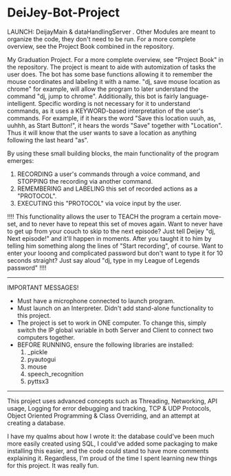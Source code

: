# DeiJey-Bot-Project
LAUNCH: DeijayMain & dataHandlingServer . Other Modules are meant to organize the code, they don't need to be run.
For a more complete overview, see the Project Book combined in the repository.

My Graduation Project.
For a more complete overview, see "Project Book" in the repository.
The project is meant to aide with automization of tasks the user does. 
The bot has some base functions allowing it to remember the mouse coordinates and labeling it with a name. "dj, save mouse location as chrome" for example, will allow the program to later understand the command "dj, jump to chrome".
Additionally, this bot is fairly language-intelligent. Specific wording is not necessary for it to understand commands, as it uses a KEYWORD-based interpretation of the user's commands.
For example, if it hears the word "Save this location uuuh, as, uuhhh, as Start Button!", it hears the words "Save" together with "Location". Thus it will know that the user wants to save a location as anything following the last heard "as".

By using these small building blocks, the main functionality of the program emerges:
1. RECORDING a user's commands through a voice command, and STOPPING the recording via another command.
2. REMEMBERING and LABELING this set of recorded actions as a "PROTOCOL".
3. EXECUTING this "PROTOCOL" via voice input by the user.

!!!!
This functionality allows the user to TEACH the program a certain move-set, and to never have to repeat this set of moves again.
Want to never have to get up from your couch to skip to the next episode? Just tell Deijey "dj, Next episode!" and it'll happen in moments. After you taught it to him by telling him something along the lines of "Start recording", of course.
Want to enter your looong and complicated password but don't want to type it for 10 seconds straight? Just say aloud "dj, type in my League of Legends password"
!!!!

------------------------------------------------------------------------------------------
IMPORTANT MESSAGES!
* Must have a microphone connected to launch program.
* Must launch on an Interpreter. Didn't add stand-alone functionality to this project.
* The project is set to work in ONE computer. To change this, simply switch the IP global variable in both Server and Client to connect two computers together.
* BEFORE RUNNING, ensure the following libraries are installed:
  1. _pickle
  2. pyautogui
  3. mouse
  4. speech_recognition
  5. pyttsx3

------------------------------------------------------------------------------------------

This project uses advanced concepts such as Threading, Networking, API usage, Logging for error debugging and tracking, TCP & UDP Protocols, Object Oriented Programming & Class Overriding, and an attempt at creating a database.

I have my qualms about how I wrote it: 
the database could've been much more easily created using SQL, I could've added some packaging to make installing this easier, and the code could stand to have more comments explaining it.
Regardless, I'm proud of the time I spent learning new things for this project. It was really fun.

